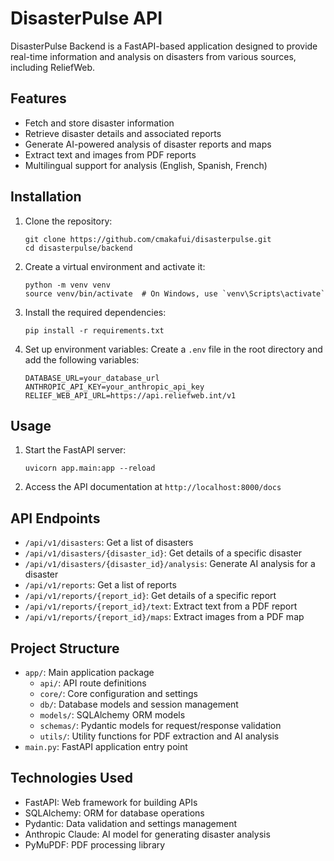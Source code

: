 # DisasterPulse API

DisasterPulse Backend is a FastAPI-based application designed to provide real-time information and analysis on disasters from various sources, including ReliefWeb.

## Features

- Fetch and store disaster information
- Retrieve disaster details and associated reports
- Generate AI-powered analysis of disaster reports and maps
- Extract text and images from PDF reports
- Multilingual support for analysis (English, Spanish, French)

## Installation

1. Clone the repository:

   ```
   git clone https://github.com/cmakafui/disasterpulse.git
   cd disasterpulse/backend
   ```

2. Create a virtual environment and activate it:

   ```
   python -m venv venv
   source venv/bin/activate  # On Windows, use `venv\Scripts\activate`
   ```

3. Install the required dependencies:

   ```
   pip install -r requirements.txt
   ```

4. Set up environment variables:
   Create a `.env` file in the root directory and add the following variables:
   ```
   DATABASE_URL=your_database_url
   ANTHROPIC_API_KEY=your_anthropic_api_key
   RELIEF_WEB_API_URL=https://api.reliefweb.int/v1
   ```

## Usage

1. Start the FastAPI server:

   ```
   uvicorn app.main:app --reload
   ```

2. Access the API documentation at `http://localhost:8000/docs`

## API Endpoints

- `/api/v1/disasters`: Get a list of disasters
- `/api/v1/disasters/{disaster_id}`: Get details of a specific disaster
- `/api/v1/disasters/{disaster_id}/analysis`: Generate AI analysis for a disaster
- `/api/v1/reports`: Get a list of reports
- `/api/v1/reports/{report_id}`: Get details of a specific report
- `/api/v1/reports/{report_id}/text`: Extract text from a PDF report
- `/api/v1/reports/{report_id}/maps`: Extract images from a PDF map

## Project Structure

- `app/`: Main application package
  - `api/`: API route definitions
  - `core/`: Core configuration and settings
  - `db/`: Database models and session management
  - `models/`: SQLAlchemy ORM models
  - `schemas/`: Pydantic models for request/response validation
  - `utils/`: Utility functions for PDF extraction and AI analysis
- `main.py`: FastAPI application entry point

## Technologies Used

- FastAPI: Web framework for building APIs
- SQLAlchemy: ORM for database operations
- Pydantic: Data validation and settings management
- Anthropic Claude: AI model for generating disaster analysis
- PyMuPDF: PDF processing library
